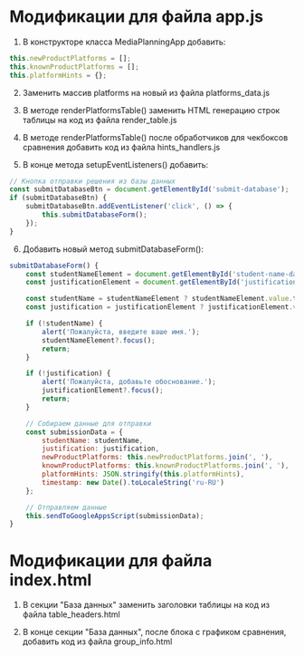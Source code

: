 
# Модификации для файла app.js

1. В конструкторе класса MediaPlanningApp добавить:
```javascript
this.newProductPlatforms = [];
this.knownProductPlatforms = [];
this.platformHints = {};
```

2. Заменить массив platforms на новый из файла platforms_data.js

3. В методе renderPlatformsTable() заменить HTML генерацию строк таблицы на код из файла render_table.js

4. В методе renderPlatformsTable() после обработчиков для чекбоксов сравнения добавить код из файла hints_handlers.js

5. В конце метода setupEventListeners() добавить:
```javascript
// Кнопка отправки решения из базы данных
const submitDatabaseBtn = document.getElementById('submit-database');
if (submitDatabaseBtn) {
    submitDatabaseBtn.addEventListener('click', () => {
        this.submitDatabaseForm();
    });
}
```

6. Добавить новый метод submitDatabaseForm():
```javascript
submitDatabaseForm() {
    const studentNameElement = document.getElementById('student-name-database');
    const justificationElement = document.getElementById('justification-database');

    const studentName = studentNameElement ? studentNameElement.value.trim() : '';
    const justification = justificationElement ? justificationElement.value.trim() : '';

    if (!studentName) {
        alert('Пожалуйста, введите ваше имя.');
        studentNameElement?.focus();
        return;
    }

    if (!justification) {
        alert('Пожалуйста, добавьте обоснование.');
        justificationElement?.focus();
        return;
    }

    // Собираем данные для отправки
    const submissionData = {
        studentName: studentName,
        justification: justification,
        newProductPlatforms: this.newProductPlatforms.join(', '),
        knownProductPlatforms: this.knownProductPlatforms.join(', '),
        platformHints: JSON.stringify(this.platformHints),
        timestamp: new Date().toLocaleString('ru-RU')
    };

    // Отправляем данные
    this.sendToGoogleAppsScript(submissionData);
}
```

# Модификации для файла index.html

1. В секции "База данных" заменить заголовки таблицы на код из файла table_headers.html

2. В конце секции "База данных", после блока с графиком сравнения, добавить код из файла group_info.html
